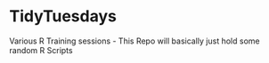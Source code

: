 # TidyTuesdays
Various R Training sessions - This Repo will basically just hold some random R Scripts
